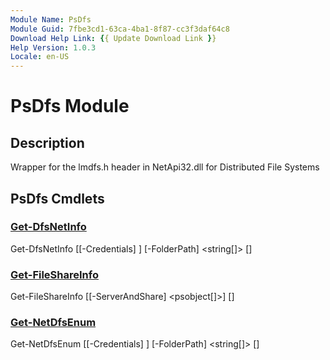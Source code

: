 ```yaml
---
Module Name: PsDfs
Module Guid: 7fbe3cd1-63ca-4ba1-8f87-cc3f3daf64c8
Download Help Link: {{ Update Download Link }}
Help Version: 1.0.3
Locale: en-US
---
```


# PsDfs Module
## Description
Wrapper for the lmdfs.h header in NetApi32.dll for Distributed File Systems

## PsDfs Cmdlets
### [Get-DfsNetInfo](Get-DfsNetInfo.md)

Get-DfsNetInfo [[-Credentials] <pscredential>] [-FolderPath] <string[]> [<CommonParameters>]


### [Get-FileShareInfo](Get-FileShareInfo.md)

Get-FileShareInfo [[-ServerAndShare] <psobject[]>] [<CommonParameters>]


### [Get-NetDfsEnum](Get-NetDfsEnum.md)

Get-NetDfsEnum [[-Credentials] <pscredential>] [-FolderPath] <string[]> [<CommonParameters>]



